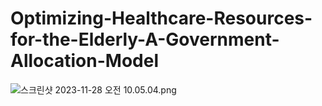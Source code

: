 # Optimizing-Healthcare-Resources-for-the-Elderly-A-Government-Allocation-Model





![스크린샷 2023-11-28 오전 10.05.04.png](https://prod-files-secure.s3.us-west-2.amazonaws.com/3365c950-9e77-4ba1-90cf-0ae69d8a1c25/f3b14983-1aea-4f8e-8ab8-48340034a5f9/%E1%84%89%E1%85%B3%E1%84%8F%E1%85%B3%E1%84%85%E1%85%B5%E1%86%AB%E1%84%89%E1%85%A3%E1%86%BA_2023-11-28_%E1%84%8B%E1%85%A9%E1%84%8C%E1%85%A5%E1%86%AB_10.05.04.png)
